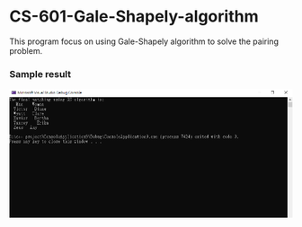 # CS-601-Gale-Shapely-algorithm

This program focus on using Gale-Shapely algorithm to solve the pairing problem.

### Sample result
<img src='result.PNG' title='result' width='' alt='result' />
